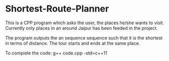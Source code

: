 # Shortest-Route-Planner

This is a CPP program which asks the user, the places he/she wants to visit. Currently only places in an around Jaipur has been feeded in the project. 

The program outputs the an sequence sequence such that it is the shortest in terms of distance. The tour starts and ends at the same place. 

To compiele the code:
g++ code.cpp -std=c++11
